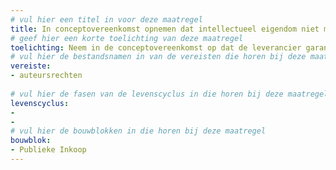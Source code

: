 ```yaml
---
# vul hier een titel in voor deze maatregel
title: In conceptovereenkomst opnemen dat intellectueel eigendom niet mag worden geschonden.
# geef hier een korte toelichting van deze maatregel
toelichting: Neem in de conceptovereenkomst op dat de leverancier garandeert dat geen intellectueel eigendom zal worden geschonden (aanvullend als specialis op ARBIT of ARVODI) en hij dit gedurende de ontwikkeling en levensduur actief bewaakt. Laat de leverancier die actieve bewaking in zijn aanbieding omschrijven en neem het op in de beoordeling. Voor zover van toepassing, laat deze omschrijving helder onderscheid maken in bewaking tijdens ontwikkeling (richting aan de maker), selectie (richting aan de koper), gebruik (richting aan de gebruiker/exploitant) en/of de output (richting aan het algoritme/AI-systeem). 
# vul hier de bestandsnamen in van de vereisten die horen bij deze maatregel
vereiste:
- auteursrechten 
  
# vul hier de fasen van de levenscyclus in die horen bij deze maatregel
levenscyclus: 
- 
- 
# vul hier de bouwblokken in die horen bij deze maatregel
bouwblok: 
- Publieke Inkoop
---
```


<!-- Let op! onderstaande regel met 'tags' niet weghalen! Deze maakt automatisch de knopjes op basis van de metadata  -->
